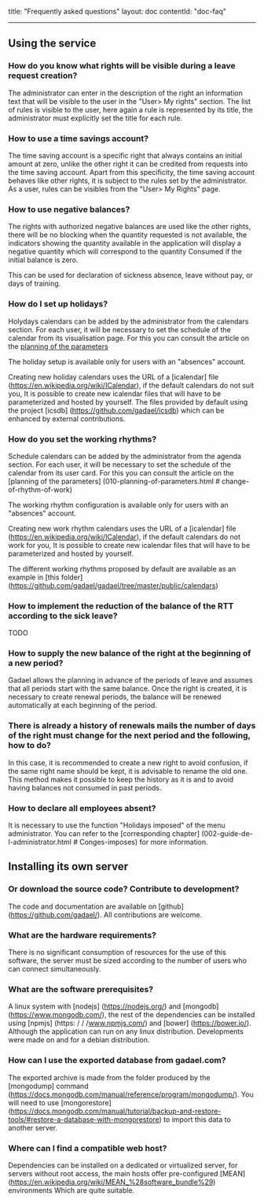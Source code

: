 title: "Frequently asked questions"
layout: doc
contentId: "doc-faq"

---


## Using the service

### How do you know what rights will be visible during a leave request creation?

The administrator can enter in the description of the right an information text that will be visible to the user in the "User> My rights" section. The list of rules is visible to the user, here again a rule is represented by its title, the administrator must explicitly set the title for each rule.

### How to use a time savings account?

The time saving account is a specific right that always contains an initial amount at zero, unlike the other right it can be credited from requests into the time saving account. Apart from this specificity, the time saving account behaves like other rights, it is subject to the rules set by the administrator. As a user, rules can be visibles from the "User> My Rights" page.


### How to use negative balances?

The rights with authorized negative balances are used like the other rights, there will be no blocking when the quantity requested is not available, the indicators showing the quantity available in the application will display a negative quantity which will correspond to the quantity Consumed if the initial balance is zero.

This can be used for declaration of sickness absence, leave without pay, or days of training.


### How do I set up holidays?

Holydays calendars can be added by the administrator from the calendars section. For each user, it will be necessary to set the schedule of the calendar from its visualisation page. For this you can consult the article on the [planning of the parameters](010-planning-of-parameters.html#choice-of-days-holidays)

The holiday setup is available only for users with an "absences" account.

Creating new holiday calendars uses the URL of a [icalendar] file (https://en.wikipedia.org/wiki/ICalendar), if the default calendars do not suit you, It is possible to create new icalendar files that will have to be parameterized and hosted by yourself. The files provided by default using the project [icsdb] (https://github.com/gadael/icsdb) which can be enhanced by external contributions.

### How do you set the working rhythms?

Schedule calendars can be added by the administrator from the agenda section. For each user, it will be necessary to set the schedule of the calendar from its user card. For this you can consult the article on the [planning of the parameters] (010-planning-of-parameters.html # change-of-rhythm-of-work)

The working rhythm configuration is available only for users with an "absences" account.

Creating new work rhythm calendars uses the URL of a [icalendar] file (https://en.wikipedia.org/wiki/ICalendar), if the default calendars do not work for you, It is possible to create new icalendar files that will have to be parameterized and hosted by yourself.

The different working rhythms proposed by default are available as an example in [this folder] (https://github.com/gadael/gadael/tree/master/public/calendars)

### How to implement the reduction of the balance of the RTT according to the sick leave?

TODO

### How to supply the new balance of the right at the beginning of a new period?

Gadael allows the planning in advance of the periods of leave and assumes that all periods start with the same balance. Once the right is created, it is necessary to create renewal periods, the balance will be renewed automatically at each beginning of the period.

### There is already a history of renewals mails the number of days of the right must change for the next period and the following, how to do?

In this case, it is recommended to create a new right to avoid confusion, if the same right name should be kept, it is advisable to rename the old one. This method makes it possible to keep the history as it is and to avoid having balances not consumed in past periods.

### How to declare all employees absent?

It is necessary to use the function "Holidays imposed" of the menu administrator. You can refer to the [corresponding chapter] (002-guide-de-l-administrator.html # Conges-imposes) for more information.


## Installing its own server

### Or download the source code? Contribute to development?

The code and documentation are available on [github] (https://github.com/gadael/). All contributions are welcome.

### What are the hardware requirements?

There is no significant consumption of resources for the use of this software, the server must be sized according to the number of users who can connect simultaneously.

### What are the software prerequisites?

A linux system with [nodejs] (https://nodejs.org/) and [mongodb] (https://www.mongodb.com/), the rest of the dependencies can be installed using [npmjs] (https: / / /www.npmjs.com/) and [bower] (https://bower.io/). Although the application can run on any linux distribution. Developments were made on and for a debian distribution.

### How can I use the exported database from gadael.com?

The exported archive is made from the folder produced by the [mongodump] command (https://docs.mongodb.com/manual/reference/program/mongodump/). You will need to use [mongorestore] (https://docs.mongodb.com/manual/tutorial/backup-and-restore-tools/#restore-a-database-with-mongorestore) to import this data to another server.

### Where can I find a compatible web host?

Dependencies can be installed on a dedicated or virtualized server, for servers without root access, the main hosts offer pre-configured [MEAN] (https://en.wikipedia.org/wiki/MEAN_%28software_bundle%29) environments Which are quite suitable.
